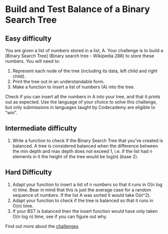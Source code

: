 # Build and Test Balance of a Binary Search Tree

## Easy difficulty

You are given a list of numbers stored in a list, A. Your challenge is to build a [Binary Search Tree] (Binary search tree - Wikipedia 288) to store these numbers. You will need to:

1. Represent each node of the tree (including its data, left child and right child).
2. Print the tree out in an understandable form.
3. Make a function to insert a list of numbers (A) into the tree.

Check if you can insert all the numbers in A into your tree, and that it prints out as expected.
Use the language of your choice to solve this challenge, but only submissions in languages taught by Codecademy are eligible to “win”.

## Intermediate difficulty

1. Write a function to check if the Binary Search Tree that you’ve created is balanced.
A tree is considered balanced when the difference between the min depth and max depth does not exceed 1, i.e. if the list had n elements in it the height of the tree would be log(n) (base 2).



## Hard Difficulty

1. Adapt your function to insert a list of n numbers so that it runs in O(n log n) time. Bear in mind that this is just the average case for a random sequence of numbers. If the list A was sorted it would take O(n^2).
2. Adapt your function to check if the tree is balanced so that it runs in O(n) time.
3. If your BST is balanced then the insert function would have only taken O(n log n) time, see if you can figure out why.

Find out more about the [challenges](https://discuss.codecademy.com/t/essential-information-on-code-challenges/83909#hard)
